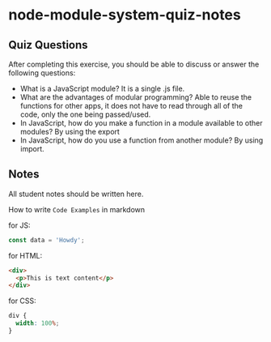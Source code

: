 # node-module-system-quiz-notes

## Quiz Questions

After completing this exercise, you should be able to discuss or answer the following questions:

- What is a JavaScript module?
  It is a single .js file.
- What are the advantages of modular programming?
  Able to reuse the functions for other apps, it does not have to read through all of the code, only the one being passed/used.
- In JavaScript, how do you make a function in a module available to other modules?
  By using the export
- In JavaScript, how do you use a function from another module?
  By using import.

## Notes

All student notes should be written here.

How to write `Code Examples` in markdown

for JS:

```javascript
const data = 'Howdy';
```

for HTML:

```html
<div>
  <p>This is text content</p>
</div>
```

for CSS:

```css
div {
  width: 100%;
}
```

